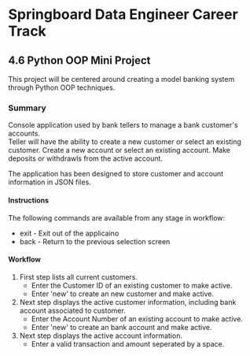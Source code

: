 # Springboard Data Engineer Career Track
## 4.6 Python OOP Mini Project
This project will be centered around creating a model banking system through Python OOP techniques.

### Summary
Console application used by bank tellers to manage a bank customer's accounts.  
Teller will have the ability to create a new customer or select an existing customer.  Create a new account or select an existing account.  Make deposits or withdrawls from the active account. 

The application has been designed to store customer and account information in JSON files.  

#### Instructions
The following commands are available from any stage in workflow:
* exit - Exit out of the applicaino
* back - Return to the previous selection screen 

#### Workflow
1. First step lists all current customers.
   - Enter the Customer ID of an existing customer to make active.
   - Enter 'new' to create an new customer and make active.
2. Next step displays the active customer information, including bank account associated to customer.
   - Enter the Account Number of an existing account to make active.
   - Enter 'new' to create an bank account and make active.
3. Next step displays the active account information.
   - Enter a valid transaction and amount seperated by a space.  